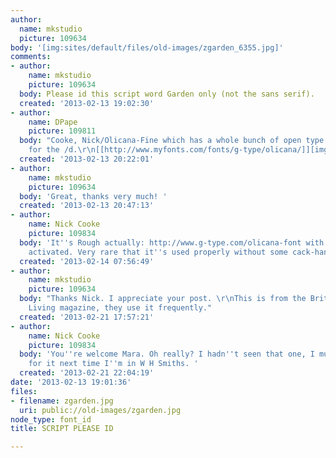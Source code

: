 ```yaml
---
author:
  name: mkstudio
  picture: 109634
body: '[img:sites/default/files/old-images/zgarden_6355.jpg]'
comments:
- author:
    name: mkstudio
    picture: 109634
  body: Please id this script word Garden only (not the sans serif).
  created: '2013-02-13 19:02:30'
- author:
    name: DPape
    picture: 109811
  body: "Cooke, Nick/Olicana-Fine which has a whole bunch of open type alternatives
    for the /d.\r\n[[http://www.myfonts.com/fonts/g-type/olicana/]][img:sites/default/files/old-images/garden1_3749.jpg]"
  created: '2013-02-13 20:22:01'
- author:
    name: mkstudio
    picture: 109634
  body: 'Great, thanks very much! '
  created: '2013-02-13 20:47:13'
- author:
    name: Nick Cooke
    picture: 109834
  body: 'It''s Rough actually: http://www.g-type.com/olicana-font with Swash and Ligatures
    activated. Very rare that it''s used properly without some cack-handed ''improvement''/alteration. '
  created: '2013-02-14 07:56:49'
- author:
    name: mkstudio
    picture: 109634
  body: "Thanks Nick. I appreciate your post. \r\nThis is from the British Country
    Living magazine, they use it frequently."
  created: '2013-02-21 17:57:21'
- author:
    name: Nick Cooke
    picture: 109834
  body: 'You''re welcome Mara. Oh really? I hadn''t seen that one, I must look out
    for it next time I''m in W H Smiths. '
  created: '2013-02-21 22:04:19'
date: '2013-02-13 19:01:36'
files:
- filename: zgarden.jpg
  uri: public://old-images/zgarden.jpg
node_type: font_id
title: SCRIPT PLEASE ID

---
```

